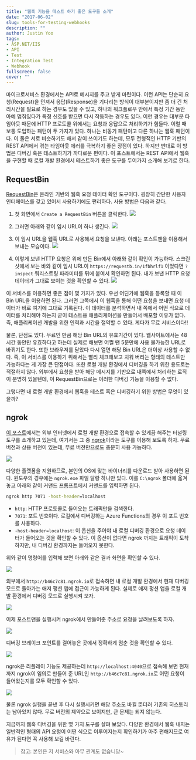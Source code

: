 ```yaml
---
title: "웹훅 기능을 테스트 하기 좋은 도구들 소개"
date: "2017-06-02"
slug: tools-for-testing-webhooks
description: ""
author: Justin Yoo
tags:
- ASP.NET/IIS
- API
- Test
- Integration Test
- Webhook
fullscreen: false
cover: ""
---
```


마이크로서비스 환경에서는 API로 메시지를 주고 받게 마련이다. 이런 API는 단순히 요청(Request)을 던져서 응답(Response)을 기다리는 방식이 대부분이지만 좀 더 긴 처리시간을 필요로 하는 경우도 있을 수 있고, 하나의 워크플로우 안에서 특정 기간 동안 아예 멈춰있다가 특정 신호를 받으면 다시 작동하는 경우도 있다. 이런 경우는 대부분 타임아웃 때문에 HTTP 프로토콜 위에서는 요청과 응답으로 처리하기가 힘들다. 이럴 때 보통 도입하는 패턴이 두 가지가 있다. 하나는 비동기 패턴이고 다른 하나는 웹훅 패턴이다. 이 둘은 서로 비슷하기도 해서 같이 쓰이기도 하는데, 모두 전형적인 HTTP 기반의 REST API에서 겪는 타임아웃 에러를 극복하기 좋은 장점이 있다. 하지만 반대로 이 방법은 디버깅 혹은 테스트하기가 까다로운 편이다. 이 포스트에서는 REST API에서 웹훅을 구현할 때 로컬 개발 환경에서 테스트하기 좋은 도구를 두어가지 소개해 보기로 한다.

## RequestBin

[RequestBin](https://requestb.in/)은 온라인 기반의 웹훅 요청 데이터 확인 도구이다. 굉장히 간단한 사용자 인터페이스를 갖고 있어서 사용하기에도 편리하다. 사용 방법은 다음과 같다.

1. 첫 화면에서 `Create a RequestBin` 버튼을 클릭한다. ![](https://sa0blogs.blob.core.windows.net/aliencube/2017/06/tools-for-testing-webhooks-01.png)
    
2. 그러면 아래와 같이 임시 URL이 하나 생긴다. ![](https://sa0blogs.blob.core.windows.net/aliencube/2017/06/tools-for-testing-webhooks-02.png)
    
3. 이 임시 URL을 웹훅 URL로 사용해서 요청을 보낸다. 아래는 포스트맨을 이용해서 보내는 모습이다. ![](https://sa0blogs.blob.core.windows.net/aliencube/2017/06/tools-for-testing-webhooks-03.png)
    
4. 이렇게 보낸 HTTP 요청은 위에 만든 Bin에서 아래와 같이 확인이 가능하다. 스크린샷에서 보는 바와 같이 임시 URL이 `https://requestb.in/1fbhrlf1` 이었다면 `?inspect` 쿼리스트링 파라미터를 뒤에 붙여서 확인하면 된다. 내가 보낸 HTTP 요청 데이터가 그대로 보이는 것을 확인할 수 있다. ![](https://sa0blogs.blob.core.windows.net/aliencube/2017/06/tools-for-testing-webhooks-04.png)
    

이 서비스를 이용하면 좋은 점이 몇 가지가 있다. 우선 어딘가에 웹훅을 등록할 때 이 Bin URL을 이용하면 된다. 그러면 그쪽에서 이 웹훅을 통해 어떤 요청을 보내면 요청 데이터가 바로 여기에 그대로 기록된다. 이 데이터를 분석하면서 내 쪽에서 어떤 식으로 데이터를 처리해야 하는지 굳이 테스트용 애플리케이션을 만들어서 배포할 이유가 없다. 즉, 애플리케이션 개발을 위한 인력과 시간을 절약할 수 있다. 게다가 무료 서비스이다!!

물론, 단점도 있다. 무료인 만큼 해당 Bin URL의 유효기간이 있다. 웹사이트에서는 48시간 동안만 유효하다고 하는데 실제로 해보면 어쩔 땐 5분만에 사용 불가능한 URL로 바뀌기도 한다. 또한 브라우저를 닫았다 다시 열면 해당 Bin URL은 더이상 사용할 수 없다. 즉, 이 서비스를 이용하기 위해서는 빨리 체크해보고 치워 버리는 형태의 테스트만 가능하다는 게 가장 큰 단점이다. 또한 로컬 개발 환경에서 디버깅을 하기 위한 용도로는 적절하지 않다. 외부에서 요청을 받아 해당 메시지를 기반으로 내쪽에서 처리하는 로직이 분명히 있을텐데, 이 RequestBin으로는 이러한 디버깅 기능을 이용할 수 없다.

그렇다면 내 로컬 개발 환경에서 웹훅을 테스트 혹은 디버깅하기 위한 방법은 무엇이 있을까?

## ngrok

[이 포스트](https://www.sitepoint.com/accessing-localhost-from-anywhere/)에서는 외부 인터넷에서 로컬 개발 환경으로 접속할 수 있게끔 해주는 터널링 도구를 소개하고 있는데, 여기서는 그 중 [ngrok](https://ngrok.com/)이라는 도구를 이용해 보도록 하자. 무료 버전과 상용 버전이 있는데, 무료 버전만으로도 충분히 사용 가능하다.

![](https://sa0blogs.blob.core.windows.net/aliencube/2017/06/tools-for-testing-webhooks-05.png)

다양한 플랫폼을 지원하므로, 본인의 OS에 맞는 바이너리를 다운로드 받아 사용하면 된다. 윈도우의 경우에는 `ngrok.exe` 파일 달랑 하나만 있다. 이를 `C:\ngrok` 폴더에 옮겨놓고 아래와 같이 커맨드 프롬프트에서 커맨드를 입력하면 된다.

```bat
ngrok http 7071 -host-header=localhost

```

- `http`: HTTP 프로토콜로 들어오는 트래픽만을 검색한다.
- `7071`: 포트 번호이다. 로컬에서 디버깅하는 Azure Functions의 경우 이 포트 번호를 사용하다.
- `-host-header=localhost`: 이 옵션을 주어야 내 로컬 디버깅 환경으로 요청 데이터가 들어오는 것을 확인할 수 있다. 이 옵션이 없다면 ngrok 까지는 트래픽이 도착하지만, 내 디버깅 환경까지는 들어오지 못한다.

위와 같이 명령어를 입력해 보면 아래와 같은 결과 화면을 확인할 수 있다.

![](https://sa0blogs.blob.core.windows.net/aliencube/2017/06/tools-for-testing-webhooks-06.png)

외부에서 `http://b46c7c81.ngrok.io`로 접속하면 내 로컬 개발 환경에서 현재 디버깅 모드로 돌아가는 애저 펑션 앱에 접근이 가능하게 된다. 실제로 애저 펑션 앱을 로컬 개발 환경에서 디버깅 모드로 실행시켜 보자.

![](https://sa0blogs.blob.core.windows.net/aliencube/2017/06/tools-for-testing-webhooks-07.png)

이제 포스트맨을 실행시켜 ngrok에서 만들어준 주소로 요청을 날려보도록 하자.

![](https://sa0blogs.blob.core.windows.net/aliencube/2017/06/tools-for-testing-webhooks-08.png)

디버깅 브레이크 포인트를 걸어놓은 곳에서 정확하게 멈춘 것을 확인할 수 있다.

![](https://sa0blogs.blob.core.windows.net/aliencube/2017/06/tools-for-testing-webhooks-09.png)

ngrok은 리플레이 기능도 제공하는데 `http://localhost:4040`으로 접속해 보면 현재까지 ngrok이 임의로 만들어 준 URL인 `http://b46c7c81.ngrok.io`로 어떤 요청이 들어왔는지를 모두 확인할 수 있다.

![](https://sa0blogs.blob.core.windows.net/aliencube/2017/06/tools-for-testing-webhooks-10.png)

물론 ngrok 실행을 끝낸 후 다시 실행시키면 해당 주소도 바뀔 뿐더러 기존의 히스토리는 남아있지 않다. 무료 버전의 제약으로 보이지만, 큰 문제는 되지 않는다.

지금까지 웹훅 디버깅을 위한 몇 가지 도구를 살펴 보았다. 다양한 환경에서 웹훅 내지는 일반적인 형태의 API 요청이 어떤 식으로 이루어지는지 확인하기가 아주 편해지므로 여유가 된다면 꼭 사용해 보길 바란다.

> 참고: 본인은 저 서비스와 아무 관계도 없습니당~
